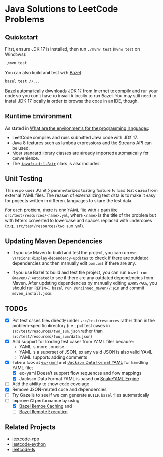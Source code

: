 # Java Solutions to LeetCode Problems

## Quickstart

First, ensure JDK 17 is installed, then run `./mvnw test` (`mvnw test` on Windows):

```bash
./mvn test
```

You can also build and test with [Bazel](https://bazel.build/):

```bash
bazel test //...
```

Bazel automatically downloads JDK 17 from Internet to compile and run your code so you don’t have to install it locally to run Bazel.  You may still need to install JDK 17 locally in order to browse the code in an IDE, though.

## Runtime Environment

As stated in [What are the environments for the programming languages](https://support.leetcode.com/hc/en-us/articles/360011833974-What-are-the-environments-for-the-programming-languages-):

- LeetCode compiles and runs submitted Java code with JDK 17.
- Java 8 features such as lambda expressions and the Streams API can be used.
- Most standard library classes are already imported automatically for convenience.
- The [`javafx.util.Pair`](https://docs.oracle.com/javase/8/javafx/api/javafx/util/Pair.html) class is also included.

## Unit Testing

This repo uses JUnit 5 parameterized testing feature to load test cases from external YAML files.  The reason of externalizing test data is to make it easy for projects written in different languages to share the test data.

For each problem, there is one YAML file with a path like `src/test/resources/<name>.yml`, where `<name>` is the title of the problem but with letters converted to lowercase and spaces replaced with undercores (e.g., `src/test/resources/two_sum.yml`).

## Updating Maven Dependencies

- If you use Maven to build and test the project, you can run `mvn versions:display-dependency-updates` to check if there are outdated dependencies and then manually edit `pom.xml` if there are any.

- If you use Bazel to build and test the project, you can run `bazel run @maven//:outdated` to see if there are any outdated dependencies from Maven.  After updating dependencies by manually editing `WORKSPACE`, you should run `REPIN=1 bazel run @unpinned_maven//:pin` and commit `maven_install.json`.

## TODOs

- [x] Put test cases files directly under `src/test/resources` rather than in the problem-specific directory (i.e., put test cases in `src/test/resources/two_sum.json` rather than `src/test/resources/two_sum/data.json`)
- [x] Add support for loading test cases from YAML files because:
  - YAML is more concise
  - YAML is a superset of JSON, so any valid JSON is also valid YAML
  - YAML supports adding comments
- [x] Take a look at [eo-yaml](https://github.com/decorators-squad/eo-yaml) and [Jackson Data Format YAML](https://github.com/FasterXML/jackson-dataformats-text/tree/master/yaml) for handling YAML files
  - [x] eo-yaml Doesn’t support flow sequences and flow mappings
  - [x] Jackson Data Format YAML is based on [SnakeYAML Engine](https://bitbucket.org/snakeyaml/snakeyaml-engine/)
- [ ] Add the ability to show code coverage
- [x] Remove JSON-related code and dependencies
- [ ] Try Gazelle to see if we can generate `BUILD.bazel` files automatically
- [ ] Improve CI performance by using
  - [x] [Bazel Remoe Caching](https://bazel.build/remote/caching) and
  - [ ] [Bazel Remote Execution](https://bazel.build/remote/rbe)

## Related Projects

- [leetcode-cpp](https://github.com/luangong/leetcode-cpp)
- [leetcode-python](https://github.com/luangong/leetcode-python)
- [leetcode-ts](https://github.com/luangong/leetcode-ts)
